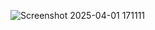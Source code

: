 ![Screenshot 2025-04-01 171111](https://github.com/user-attachments/assets/0408271b-5fa3-45de-ae8a-564ad1d67a47)
